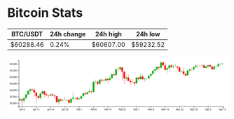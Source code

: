 # Bitcoin Stats

BTC/USDT|24h change|24h high|24h low|
|---|---|---|---|
|$60288.46|0.24%|$60607.00|$59232.52|

<img src="./chart.svg">
